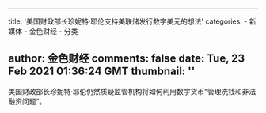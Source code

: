 
---
title: '美国财政部长珍妮特·耶伦支持美联储发行数字美元的想法'
categories: 
    - 新媒体
    - 金色财经
    - 分类

author: 金色财经
comments: false
date: Tue, 23 Feb 2021 01:36:24 GMT
thumbnail: ''
---

<div>   
美国财政部长珍妮特·耶伦仍然质疑监管机构将如何利用数字货币“管理洗钱和非法融资问题”。  
</div>
            
